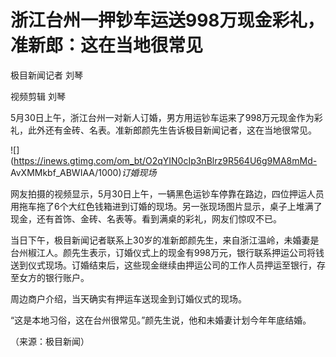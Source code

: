 # 浙江台州一押钞车运送998万现金彩礼，准新郎：这在当地很常见

极目新闻记者 刘琴

视频剪辑 刘琴

5月30日上午，浙江台州一对新人订婚，男方用运钞车运来了998万元现金作为彩礼，此外还有金砖、名表。准新郎颜先生告诉极目新闻记者，这在当地很常见。

![](https://inews.gtimg.com/om_bt/O2qYIN0cIp3nBlrz9R564U6g9MA8mMd-
AvXMMkbf_ABWIAA/1000)_订婚现场_

网友拍摄的视频显示，5月30日上午，一辆黑色运钞车停靠在路边，四位押运人员用拖车拖了6个大红色钱箱进到订婚的现场。另一张现场图片显示，桌子上堆满了现金，还有首饰、金砖、名表等。看到满桌的彩礼，网友们惊叹不已。

当日下午，极目新闻记者联系上30岁的准新郎颜先生，来自浙江温岭，未婚妻是台州椒江人。颜先生表示，订婚仪式上的现金有998万元，银行联系押运公司将钱送到仪式现场。订婚结束后，这些现金继续由押运公司的工作人员押运至银行，存至女方的银行账户。

周边商户介绍，当天确实有押运车送现金到订婚仪式的现场。

“这是本地习俗，这在台州很常见。”颜先生说，他和未婚妻计划今年年底结婚。

（来源：极目新闻）

